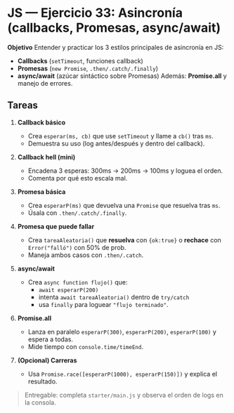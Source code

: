 # JS — Ejercicio 33: Asincronía (callbacks, Promesas, async/await)

**Objetivo**
Entender y practicar los 3 estilos principales de asincronía en JS:

- **Callbacks** (`setTimeout`, funciones callback)
- **Promesas** (`new Promise`, `.then/.catch/.finally`)
- **async/await** (azúcar sintáctico sobre Promesas)
  Además: **Promise.all** y manejo de errores.

## Tareas

1. **Callback básico**

   - Crea `esperar(ms, cb)` que use `setTimeout` y llame a `cb()` tras `ms`.
   - Demuestra su uso (log antes/después y dentro del callback).

2. **Callback hell (mini)**

   - Encadena 3 esperas: 300ms → 200ms → 100ms y loguea el orden.
   - Comenta por qué esto escala mal.

3. **Promesa básica**

   - Crea `esperarP(ms)` que devuelva una `Promise` que resuelva tras `ms`.
   - Úsala con `.then/.catch/.finally`.

4. **Promesa que puede fallar**

   - Crea `tareaAleatoria()` que **resuelva** con `{ok:true}` o **rechace** con `Error("falló")` con 50% de prob.
   - Maneja ambos casos con `.then/.catch`.

5. **async/await**

   - Crea `async function flujo()` que:
     - `await esperarP(200)`
     - intenta `await tareaAleatoria()` dentro de `try/catch`
     - usa `finally` para loguear `"flujo terminado"`.

6. **Promise.all**

   - Lanza en paralelo `esperarP(300)`, `esperarP(200)`, `esperarP(100)` y espera a todas.
   - Mide tiempo con `console.time/timeEnd`.

7. **(Opcional) Carreras**
   - Usa `Promise.race([esperarP(1000), esperarP(150)])` y explica el resultado.

> Entregable: completa `starter/main.js` y observa el orden de logs en la consola.

